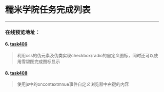 # 糯米学院任务完成列表

---
### 在线预览地址：
#### 6. [task406](https://visugar.github.io/ife2017/04nuomi/task406/index.html)
> 利用css的伪元素及伪类实现checkbox/radio的自定义图标，同时还可以使用雪碧图完成图标显示

#### 8. [task408](https://visugar.github.io/ife2017/04nuomi/task408/index.html)
> 使用js中的oncontextmnue事件自定义浏览器中右键的内容